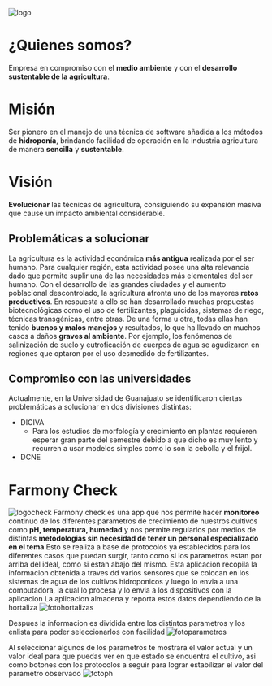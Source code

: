 ![logo](https://i.ibb.co/BLSzmKR/652792-D3-EE92-43-EA-A558-62-E0-CF07-AF37.png)
# ¿Quienes somos?
Empresa en compromiso con el **medio ambiente** y con el **desarrollo sustentable de la agricultura**.
# Misión
Ser pionero en el manejo de una técnica de software añadida a los métodos de **hidroponía**, brindando facilidad de operación en la industria agricultura de manera **sencilla** y **sustentable**.
# Visión
**Evolucionar** las técnicas de agricultura, consiguiendo su expansión masiva que cause un impacto ambiental considerable.
## Problemáticas a solucionar
La agricultura es la actividad económica **más antigua** realizada por el ser humano. Para cualquier región, esta actividad posee una alta relevancia dado que permite suplir una de las necesidades más elementales del ser humano. Con el desarrollo de las grandes ciudades y el aumento poblacional descontrolado, la agricultura afronta uno de los mayores **retos productivos**.
En respuesta a ello se han desarrollado muchas propuestas biotecnológicas como el uso de fertilizantes, plaguicidas, sistemas de riego, técnicas transgénicas, entre otras. De una forma u otra, todas ellas han tenido **buenos y malos manejos** y resultados, lo que ha llevado en muchos casos a daños **graves al ambiente**. Por ejemplo, los fenómenos de salinización de suelo y eutroficación de cuerpos de agua se agudizaron en regiones que optaron por el uso desmedido de fertilizantes.
## Compromiso con las universidades
Actualmente, en la Universidad de Guanajuato se identificaron ciertas problemáticas a solucionar en dos divisiones distintas:
* DICIVA
  * Para los estudios de morfología y crecimiento en plantas requieren esperar gran parte del semestre debido a que dicho es muy lento y recurren a usar modelos simples como lo son la cebolla y el frijol.
* DCNE

# Farmony Check
![logocheck](https://i.imgur.com/T6iWY6d.png)
Farmony check es una app que nos permite hacer **monitoreo** continuo de los diferentes parametros de crecimiento de nuestros cultivos como **pH, temperatura, humedad** y nos permite regularlos por medios de distintas **metodologias sin necesidad de tener un personal especializado en el tema**
Esto se realiza a base de protocolos ya establecidos para los diferentes casos que puedan surgir, tanto como si los parametros estan por arriba del ideal, como si estan abajo del mismo.
Esta aplicacion recopila la informacion obtenida a traves dd varios sensores que se colocan en los sistemas de agua de los cultivos hidroponicos y luego lo envia a una computadora, la cual lo procesa y lo envia a los dispositivos con la aplicacion
La aplicacion almacena y reporta estos datos dependiendo de la hortaliza
![fotohortalizas](https://i.imgur.com/0x85DyZ.png)

Despues la informacion es dividida entre los distintos parametros y los enlista para poder seleccionarlos con facilidad
![fotoparametros](https://i.imgur.com/f7GwLMX.png)

Al seleccionar algunos de los parametros te mostrara el valor actual y un valor ideal para que puedas ver en que estado se encuentra el cultivo, asi como botones con los protocolos a seguir para lograr estabilizar el valor del parametro observado
![fotoph](https://i.imgur.com/QJTHCdK.png)
